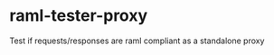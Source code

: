 raml-tester-proxy
=================

Test if requests/responses are raml compliant as a standalone proxy
